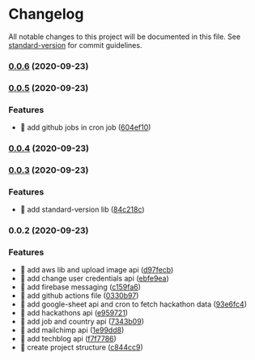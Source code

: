 # Changelog

All notable changes to this project will be documented in this file. See [standard-version](https://github.com/conventional-changelog/standard-version) for commit guidelines.

### [0.0.6](https://github.com/yeukfei02/codersMojoBackend/compare/v0.0.5...v0.0.6) (2020-09-23)

### [0.0.5](https://github.com/yeukfei02/codersMojoBackend/compare/v0.0.4...v0.0.5) (2020-09-23)


### Features

* 🎸 add github jobs in cron job ([604ef10](https://github.com/yeukfei02/codersMojoBackend/commit/604ef109915f2f9650ddf49d2407bc1440687caf))

### [0.0.4](https://github.com/yeukfei02/codersMojoBackend/compare/v0.0.3...v0.0.4) (2020-09-23)

### [0.0.3](https://github.com/yeukfei02/codersMojoBackend/compare/v0.0.2...v0.0.3) (2020-09-23)


### Features

* 🎸 add standard-version lib ([84c218c](https://github.com/yeukfei02/codersMojoBackend/commit/84c218c74573cb114160b670ed5928dcbf5c24aa))

### 0.0.2 (2020-09-23)


### Features

* 🎸 add aws lib and upload image api ([d97fecb](https://github.com/yeukfei02/codersMojoBackend/commit/d97fecbe2f9e3e7d98fe9c13dda73ca8e9328e98))
* 🎸 add change user credentials api ([ebfe9ea](https://github.com/yeukfei02/codersMojoBackend/commit/ebfe9ea5fd1aff1c0a79f361193031ba58ac92e2))
* 🎸 add firebase messaging ([c159fa6](https://github.com/yeukfei02/codersMojoBackend/commit/c159fa687662f1141db58ae2fc45d012a293222d))
* 🎸 add github actions file ([0330b97](https://github.com/yeukfei02/codersMojoBackend/commit/0330b97cfe9e07314ef68ba48c945f4dfb714809))
* 🎸 add google-sheet api and cron to fetch hackathon data ([93e6fc4](https://github.com/yeukfei02/codersMojoBackend/commit/93e6fc4f2ed0c76eec376b82d8bdd233e487bef1))
* 🎸 add hackathons api ([e959721](https://github.com/yeukfei02/codersMojoBackend/commit/e9597212e9fa938109983dc82837f680300c9b74))
* 🎸 add job and country api ([7343b09](https://github.com/yeukfei02/codersMojoBackend/commit/7343b095e2f135af9d27f1135534d62bb912243f))
* 🎸 add mailchimp api ([1e99dd8](https://github.com/yeukfei02/codersMojoBackend/commit/1e99dd87d2af723c4cbc0d581d3e6876f85d3285))
* 🎸 add techblog api ([f7f7786](https://github.com/yeukfei02/codersMojoBackend/commit/f7f7786e479ca40c6fdd64e87bf3d33142817ae0))
* 🎸 create project structure ([c844cc9](https://github.com/yeukfei02/codersMojoBackend/commit/c844cc99fe89be5a9f6b15fff4c726ae36d21e2c))
